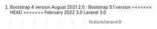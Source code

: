 1. Bootstrap 4 version
August 2021
2.0 : Bootstrap 5.1 version
<<<<<<< HEAD
=======
February 2022
3.0 Laravel 3.0
>>>>>>> feature/laravel9
